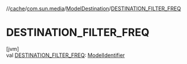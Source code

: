 //[cache](../../../index.md)/[com.sun.media](../index.md)/[ModelDestination](index.md)/[DESTINATION_FILTER_FREQ](-d-e-s-t-i-n-a-t-i-o-n_-f-i-l-t-e-r_-f-r-e-q.md)

# DESTINATION_FILTER_FREQ

[jvm]\
val [DESTINATION_FILTER_FREQ](-d-e-s-t-i-n-a-t-i-o-n_-f-i-l-t-e-r_-f-r-e-q.md): [ModelIdentifier](../-model-identifier/index.md)
